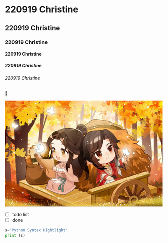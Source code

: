 # 220919 Christine
## 220919 Christine
### 220919 Christine
#### 220919 Christine
##### 220919 Christine
###### 220919 Christine

🍊

![1.jpeg](1.jpeg "1")

- [ ] todo list
- [ ] done

```python
s="Python Syntax Hightlight"
print (s)
```
